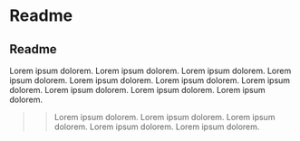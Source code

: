 # Readme

## Readme
Lorem ipsum dolorem. Lorem ipsum dolorem. Lorem ipsum dolorem. Lorem ipsum dolorem. Lorem ipsum dolorem. 
Lorem ipsum dolorem. Lorem ipsum dolorem. Lorem ipsum dolorem. Lorem ipsum dolorem. Lorem ipsum dolorem.


>>Lorem ipsum dolorem. Lorem ipsum dolorem. Lorem ipsum dolorem. Lorem ipsum dolorem. Lorem ipsum dolorem.
